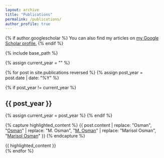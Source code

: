 ```yaml
---
layout: archive
title: "Publications"
permalink: /publications/
author_profile: true
---
```

{% if author.googlescholar %}
  You can also find my articles on <u><a href="{{author.googlescholar}}">my Google Scholar profile</a>.</u>
{% endif %}

{% include base_path %}

{% assign current_year = "" %}

{% for post in site.publications reversed %}
  {% assign post_year = post.date | date: "%Y" %}
  
  {% if post_year != current_year %}
  <!-- Add a new year header -->
  <h2>{{ post_year }}</h2>
  {% assign current_year = post_year %}
  {% endif %}
  
  <!-- Highlight your last name in the content -->
  {% capture highlighted_content %}
    {{ post.content | replace: "Osman", "<u>Osman</u>" | replace: "M. Osman", "<u>M. Osman</u>" | replace: "Marisol Osman", "<u>Marisol Osman</u>" }}
  {% endcapture %}
  
  <!-- Render the publication with highlighted content -->
  <div>
    {{ highlighted_content }}
  </div>
{% endfor %}


